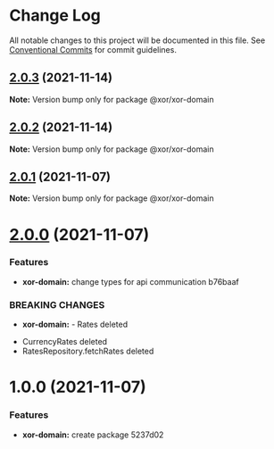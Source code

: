 # Change Log

All notable changes to this project will be documented in this file.
See [Conventional Commits](https://conventionalcommits.org) for commit guidelines.

## [2.0.3](/compare/@xor/xor-domain@2.0.2...@xor/xor-domain@2.0.3) (2021-11-14)

**Note:** Version bump only for package @xor/xor-domain





## [2.0.2](/compare/@xor/xor-domain@2.0.1...@xor/xor-domain@2.0.2) (2021-11-14)

**Note:** Version bump only for package @xor/xor-domain





## [2.0.1](/compare/@xor/xor-domain@2.0.0...@xor/xor-domain@2.0.1) (2021-11-07)

**Note:** Version bump only for package @xor/xor-domain





# [2.0.0](/compare/@xor/xor-domain@1.0.0...@xor/xor-domain@2.0.0) (2021-11-07)


### Features

* **xor-domain:** change types for api communication b76baaf


### BREAKING CHANGES

* **xor-domain:** - Rates deleted
- CurrencyRates deleted
- RatesRepository.fetchRates deleted





# 1.0.0 (2021-11-07)


### Features

* **xor-domain:** create package 5237d02
